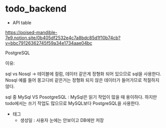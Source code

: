 # todo_backend

- API table

https://poised-mandible-7e9.notion.site/0b405df2532e4c7a8bdc85d1f10b74cb?v=bbc79126362745f59a34e1734aae04bc


PostgreSQL

이유: 

sql vs Nosql → 테이블에 컬럼, 데이터 같은게 정형화 되어 있으므로 sql을 사용한다. Nosql 예를 들어 몽고디비 같은거는 정형화 되지 않은 데이터가 들어가므로 적절하지 않다.

sql 중 MySql VS PosotgreSQL : MySql은 읽기 작업이 많을 때 용이하다. 하지만 todo에서는 쓰기 작업도 많으므로 MySQL보다 PostgreSQL을 사용한다.

     

- 태그
    - 생성일 : 사용자 눈에는 안보이고 DB에만 저장

